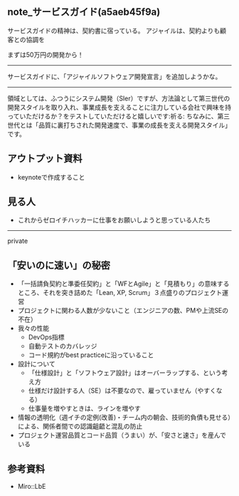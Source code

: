 note_サービスガイド(a5aeb45f9a)
---

サービスガイドの精神は、契約書に宿っている。
アジャイルは、契約よりも顧客との協調を

まずは50万円の開発から！

---
サービスガイドに、「アジャイルソフトウェア開発宣言」を追加しようかな。

---

領域としては、ふつうにシステム開発（SIer）ですが、方法論として第三世代の開発スタイルを取り入れ、事業成長を支えることに注力している会社で興味を持っていただけるか？をテストしていただけると嬉しいです:祈る:
ちなみに、第三世代とは「品質に裏打ちされた開発速度で、事業の成長を支える開発スタイル」です。



## アウトプット資料
- keynoteで作成すること

## 見る人
- これからゼロイチハッカーに仕事をお願いしようと思っている人たち

---
private

## 「安いのに速い」の秘密
- 「一括請負契約と準委任契約」と「WFとAgile」と「見積もり」の意味するところ、それを突き詰めた「Lean, XP, Scrum」３点盛りのプロジェクト運営
- プロジェクトに関わる人数が少ないこと（エンジニアの数、PMや上流SEの不在）
- 我々の性能
  - DevOps指標
  - 自動テストのカバレッジ
  - コード規約がbest practiceに沿っていること
- 設計について
  - 「仕様設計」と「ソフトウェア設計」はオーバーラップする、という考え方
  - 仕様だけ設計する人（SE）は不要なので、雇っていません（やすくなる）
  - 仕事量を増やすときは、ラインを増やす
- 情報の透明化（週イチの定例(改善)・チーム内の朝会、技術的負債も見せる）による、関係者間での認識齟齬と混乱の防止
- プロジェクト運営品質とコード品質（うまい）が、「安さと速さ」を産んでいる

## 参考資料
- Miro::LbE


